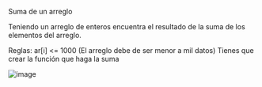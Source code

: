 Suma de un arreglo

Teniendo un arreglo de enteros encuentra el resultado de la suma de los elementos del arreglo.


Reglas:
ar[i] <= 1000 (El arreglo debe de ser menor a mil datos)
Tienes que crear la función que haga la suma

![image](https://user-images.githubusercontent.com/98131594/160273063-a28628a3-ccae-4c39-9e65-7976cf5f3e98.png)


